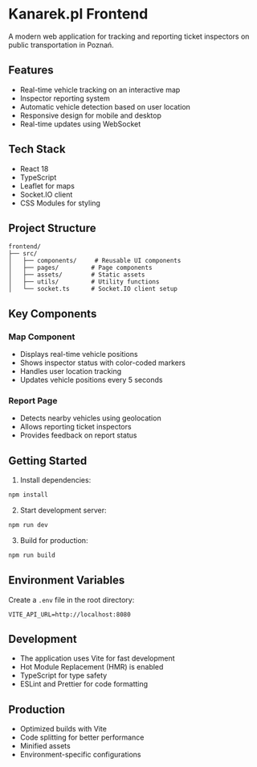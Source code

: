 # Kanarek.pl Frontend

A modern web application for tracking and reporting ticket inspectors on public transportation in Poznań.

## Features

- Real-time vehicle tracking on an interactive map
- Inspector reporting system
- Automatic vehicle detection based on user location
- Responsive design for mobile and desktop
- Real-time updates using WebSocket

## Tech Stack

- React 18
- TypeScript
- Leaflet for maps
- Socket.IO client
- CSS Modules for styling

## Project Structure

```
frontend/
├── src/
│   ├── components/     # Reusable UI components
│   ├── pages/         # Page components
│   ├── assets/        # Static assets
│   ├── utils/         # Utility functions
│   └── socket.ts      # Socket.IO client setup
```

## Key Components

### Map Component
- Displays real-time vehicle positions
- Shows inspector status with color-coded markers
- Handles user location tracking
- Updates vehicle positions every 5 seconds

### Report Page
- Detects nearby vehicles using geolocation
- Allows reporting ticket inspectors
- Provides feedback on report status

## Getting Started

1. Install dependencies:
```bash
npm install
```

2. Start development server:
```bash
npm run dev
```

3. Build for production:
```bash
npm run build
```

## Environment Variables

Create a `.env` file in the root directory:

```env
VITE_API_URL=http://localhost:8080
```

## Development

- The application uses Vite for fast development
- Hot Module Replacement (HMR) is enabled
- TypeScript for type safety
- ESLint and Prettier for code formatting

## Production

- Optimized builds with Vite
- Code splitting for better performance
- Minified assets
- Environment-specific configurations
